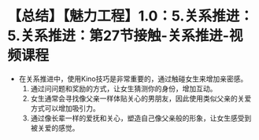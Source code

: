 # 【总结】【魅力工程】1.0：5.关系推进：5.关系推进：第27节接触-关系推进-视频课程

-   在关系推进中，使用Kino技巧是非常重要的，通过触碰女生来增加亲密感。
    1.  通过问问题和奖励的方式，让女生猜测你的身份，增加互动。
    2.  女生通常会寻找像父亲一样体贴关心的男朋友，因此使用类似父亲的关爱方式可以增加吸引力。
    3.  通过像长辈一样的爱抚和关心，塑造自己像父亲般的形象，让女生感受到被关爱的感觉。